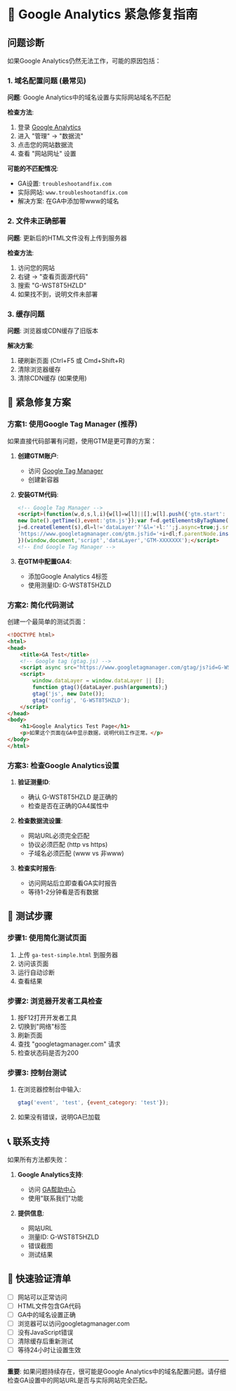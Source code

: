 # 🚨 Google Analytics 紧急修复指南

## 问题诊断

如果Google Analytics仍然无法工作，可能的原因包括：

### 1. 域名配置问题 (最常见)
**问题**: Google Analytics中的域名设置与实际网站域名不匹配

**检查方法**:
1. 登录 [Google Analytics](https://analytics.google.com/)
2. 进入 "管理" → "数据流"
3. 点击您的网站数据流
4. 查看 "网站网址" 设置

**可能的不匹配情况**:
- GA设置: `troubleshootandfix.com`
- 实际网站: `www.troubleshootandfix.com`
- 解决方案: 在GA中添加带www的域名

### 2. 文件未正确部署
**问题**: 更新后的HTML文件没有上传到服务器

**检查方法**:
1. 访问您的网站
2. 右键 → "查看页面源代码"
3. 搜索 "G-WST8T5HZLD"
4. 如果找不到，说明文件未部署

### 3. 缓存问题
**问题**: 浏览器或CDN缓存了旧版本

**解决方案**:
1. 硬刷新页面 (Ctrl+F5 或 Cmd+Shift+R)
2. 清除浏览器缓存
3. 清除CDN缓存 (如果使用)

## 🔧 紧急修复方案

### 方案1: 使用Google Tag Manager (推荐)

如果直接代码部署有问题，使用GTM是更可靠的方案：

1. **创建GTM账户**:
   - 访问 [Google Tag Manager](https://tagmanager.google.com/)
   - 创建新容器

2. **安装GTM代码**:
   ```html
   <!-- Google Tag Manager -->
   <script>(function(w,d,s,l,i){w[l]=w[l]||[];w[l].push({'gtm.start':
   new Date().getTime(),event:'gtm.js'});var f=d.getElementsByTagName(s)[0],
   j=d.createElement(s),dl=l!='dataLayer'?'&l='+l:'';j.async=true;j.src=
   'https://www.googletagmanager.com/gtm.js?id='+i+dl;f.parentNode.insertBefore(j,f);
   })(window,document,'script','dataLayer','GTM-XXXXXXX');</script>
   <!-- End Google Tag Manager -->
   ```

3. **在GTM中配置GA4**:
   - 添加Google Analytics 4标签
   - 使用测量ID: G-WST8T5HZLD

### 方案2: 简化代码测试

创建一个最简单的测试页面：

```html
<!DOCTYPE html>
<html>
<head>
    <title>GA Test</title>
    <!-- Google tag (gtag.js) -->
    <script async src="https://www.googletagmanager.com/gtag/js?id=G-WST8T5HZLD"></script>
    <script>
        window.dataLayer = window.dataLayer || [];
        function gtag(){dataLayer.push(arguments);}
        gtag('js', new Date());
        gtag('config', 'G-WST8T5HZLD');
    </script>
</head>
<body>
    <h1>Google Analytics Test Page</h1>
    <p>如果这个页面在GA中显示数据，说明代码工作正常。</p>
</body>
</html>
```

### 方案3: 检查Google Analytics设置

1. **验证测量ID**:
   - 确认 G-WST8T5HZLD 是正确的
   - 检查是否在正确的GA4属性中

2. **检查数据流设置**:
   - 网站URL必须完全匹配
   - 协议必须匹配 (http vs https)
   - 子域名必须匹配 (www vs 非www)

3. **检查实时报告**:
   - 访问网站后立即查看GA实时报告
   - 等待1-2分钟看是否有数据

## 🧪 测试步骤

### 步骤1: 使用简化测试页面
1. 上传 `ga-test-simple.html` 到服务器
2. 访问该页面
3. 运行自动诊断
4. 查看结果

### 步骤2: 浏览器开发者工具检查
1. 按F12打开开发者工具
2. 切换到"网络"标签
3. 刷新页面
4. 查找 "googletagmanager.com" 请求
5. 检查状态码是否为200

### 步骤3: 控制台测试
1. 在浏览器控制台中输入:
   ```javascript
   gtag('event', 'test', {event_category: 'test'});
   ```
2. 如果没有错误，说明GA已加载

## 📞 联系支持

如果所有方法都失败：

1. **Google Analytics支持**:
   - 访问 [GA帮助中心](https://support.google.com/analytics/)
   - 使用"联系我们"功能

2. **提供信息**:
   - 网站URL
   - 测量ID: G-WST8T5HZLD
   - 错误截图
   - 测试结果

## 🎯 快速验证清单

- [ ] 网站可以正常访问
- [ ] HTML文件包含GA代码
- [ ] GA中的域名设置正确
- [ ] 浏览器可以访问googletagmanager.com
- [ ] 没有JavaScript错误
- [ ] 清除缓存后重新测试
- [ ] 等待24小时让设置生效

---

**重要**: 如果问题持续存在，很可能是Google Analytics中的域名配置问题。请仔细检查GA设置中的网站URL是否与实际网站完全匹配。
